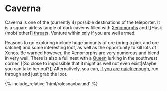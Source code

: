 # Caverna
Caverna is one of the (currently 4) possible destinations of the teleporter. It is a square airless tangle of dark caverns filled with [Xenomorphs](Xenomorph.md) and [[Husk (mob)|other]] [threats](Blood-drunk-miner.md). Venture within only if you are well armed.


Reasons to go exploring include huge amounts of ore (bring a pick and ore satchel) and some interesting loot, as well as the opportunity to kill lots of Xenos. Be warned however, the Xenomorphs are very numerous and blend in very well. There is also a full nest with a [Queen](Xenomorph-queen.md) lurking in the southwest corner. [[So close to impossible that it might as well not even exist|Maybe you can take her out?]] Alternatively, you can, [if you are quick enough](So-close-to-impossible-that-it-might-as-well-not-even-exist.md), run through and just grab the loot.

  {% include_relative 'html/rolesnavbar.md' %}